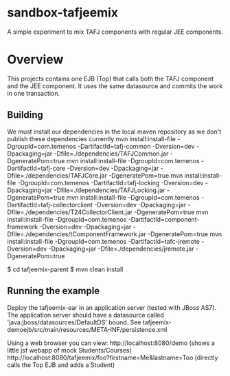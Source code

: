 sandbox-tafjeemix
=================

A simple experiment to mix TAFJ components with regular JEE components.

# Overview

This projects contains one EJB (Top) that calls both the TAFJ component and the JEE component.  It uses
the same datasource and commits the work in one transaction.


## Building

We must install our dependencies in the local maven repository as we don't publish these dependencies currently
mvn install:install-file -DgroupId=com.temenos -DartifactId=tafj-common -Dversion=dev -Dpackaging=jar -Dfile=./dependencies/TAFJCommon.jar -DgeneratePom=true
mvn install:install-file -DgroupId=com.temenos -DartifactId=tafj-core -Dversion=dev -Dpackaging=jar -Dfile=./dependencies/TAFJCore.jar -DgeneratePom=true
mvn install:install-file -DgroupId=com.temenos -DartifactId=tafj-locking -Dversion=dev -Dpackaging=jar -Dfile=./dependencies/TAFJLocking.jar -DgeneratePom=true
mvn install:install-file -DgroupId=com.temenos -DartifactId=tafj-collectorclient -Dversion=dev -Dpackaging=jar -Dfile=./dependencies/T24CollectorClient.jar -DgeneratePom=true
mvn install:install-file -DgroupId=com.temenos -DartifactId=component-framework -Dversion=dev -Dpackaging=jar -Dfile=./dependencies/tComponentFramework.jar -DgeneratePom=true
mvn install:install-file -DgroupId=com.temenos -DartifactId=tafc-jremote -Dversion=dev -Dpackaging=jar -Dfile=./dependencies/jremote.jar -DgeneratePom=true

$ cd tafjeemix-parent
$ mvn clean install


## Running the example

Deploy the tafjeemix-ear in an application server (tested with JBoss AS7).  The application server should have a 
datasource called 'java:jboss/datasources/DefaultDS' bound.  See tafjeemix-demoejb/src/main/resources/META-INF/persistence.xml

Using a web browser you can view:
http://localhost:8080/demo (shows a little jsf webapp of mock Students/Courses)
http://localhost:8080/tafjeemix/foo?firstname=Me&lastname=Too (directly calls the Top EJB and adds a Student)

